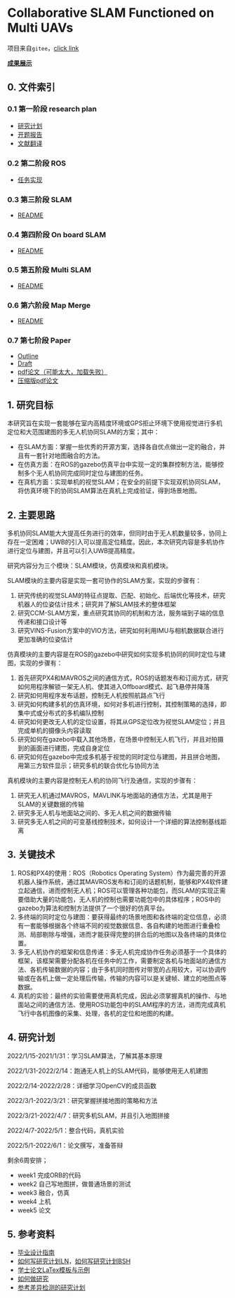 # Collaborative SLAM Functioned on Multi UAVs

项目来自`gitee`，[click link](https://gitee.com/hazyparker/my-research)

**[成果展示](https://www.bilibili.com/video/BV1Rv4y1u79b?t=25.1)**

## 0. 文件索引

### 0.1 第一阶段 research plan

* [研究计划](0_research_plan/research_plan.md)
* [开题报告](0_research_plan/thesis_proposal.md)
* [文献翻译](0_research_plan/papers.md)

### 0.2 第二阶段 ROS

* [任务实现](1_basic/README.md)

### 0.3 第三阶段 SLAM

* [README](2_SLAM/README.md)

### 0.4 第四阶段 On board SLAM

* [README](3_Onboard_SLAM/README.md)

### 0.5 第五阶段 Multi SLAM

* [README](4_Multi_SLAM/README.md)

### 0.6 第六阶段 Map Merge

* [README](6_Map_Merging/README.md)

### 0.7 第七阶段 Paper

* [Outline](7_Paper/README.md)
* [Draft](7_Paper/draft.md)
* [pdf论文（可能太大，加载失败）](7_Paper/LaTex/main.pdf)
* [压缩版pdf论文](7_Paper/thesis_compressed.pdf)

## 1. 研究目标

本研究旨在实现一套能够在室内高精度环境或GPS拒止环境下使用视觉进行多机定位和大范围建图的多无人机协同SLAM的方案；其中：

* 在SLAM方面：掌握一些优秀的开源方案，选择各自优点做出一定的融合，并且有一套针对地图融合的方法。
* 在仿真方面：在ROS的gazebo仿真平台中实现一定的集群控制方法，能够控制多个无人机协同完成同时定位与建图的任务。
* 在真机方面：实现单机的视觉SLAM；在安全的前提下实现双机协同SLAM，将仿真环境下的协同SLAM算法在真机上完成验证，得到场景地图。

## 2. 主要思路

多机协同SLAM能大大提高任务进行的效率，但同时由于无人机数量较多，协同上存在一定困难；UWB的引入可以提高定位精度。因此，本次研究内容是多机协作进行定位与建图，并且可以引入UWB提高精度。

研究内容分为三个模块：SLAM模块，仿真模块和真机模块。

SLAM模块的主要内容是实现一套可协作的SLAM方案，实现的步骤有：

1. 研究传统的视觉SLAM的特征点提取、匹配、初始化、后端优化等技术，研究机器人的位姿估计技术；研究并了解SLAM技术的整体框架
2. 研究CCM-SLAM方案，重点研究其协同的机制和方法，服务端到子端的信息传递和接口设计等
3. 研究VINS-Fusion方案中的VIO方法，研究如何利用IMU与相机数据联合进行更加准确的位姿估计

仿真模块的主要内容是在ROS的gazebo中研究如何实现多机协同的同时定位与建图，实现的步骤有：

1. 首先研究PX4和MAVROS之间的通信方式，ROS的话题发布和订阅方式，研究如何用程序解锁一架无人机、使其进入Offboard模式、起飞悬停并降落
2. 研究如何用程序发布话题，控制无人机按照航路点飞行
3. 研究如何构建多机的仿真环境，如何对多机进行控制，其控制策略的选择，即集中式或分布式的多机编队控制
4. 研究如何更改无人机的定位设置，将其从GPS定位改为视觉SLAM定位；并且完成单机的摄像头内容读取
5. 研究如何在gazebo中载入其他场景，在场景中控制无人机飞行，并且对拍摄到的画面进行建图，完成自身定位
6. 研究如何在gazebo中完成多机基于视觉的同时定位与建图，并且拼合地图，用第三方软件显示；研究多机的联合优化与协同方法

真机模块的主要内容是控制无人机的协同飞行及通信，实现的步骤有：

1. 研究无人机通过MAVROS，MAVLINK与地面站的通信方法，尤其是用于SLAM的关键数据的传输
2. 研究多无人机与地面站之间的、多无人机之间的数据传输
3. 研究多无人机之间的可变基线控制技术，如何设计一个详细的算法控制基线距离

## 3. 关键技术

1. ROS和PX4的使用：ROS（Robotics Operating System）作为最完善的开源机器人操作系统，通过其MAVROS发布和订阅的话题机制，能够和PX4软件建立起通信，进而控制无人机；ROS可以管理各种功能包，而SLAM的实现正需要借助大量的功能包，无人机的控制也需要功能包中的具体程序；ROS中的gazebo为算法和控制方法提供了一个很好的仿真平台。
2. 多终端的同时定位与建图：要获得最终的场景地图和各终端的定位信息，必须有一套能够根据各个终端不同的视觉数据信息、各自构建的地图进行重叠检测、局部剔除与增强，进而才能获得完整的拼合后的地图以及各终端的具体位置。
3. 多无人机协作的框架和信息传递：多无人机完成协作任务必须基于一个具体的框架，该框架需要分配各机在任务中的工作，需要制定各机与地面站的通信方法、各机传输数据的内容；由于多机同时图传对带宽的占用较大，可以协调传输或在各机上做一定处理后传输，传输的内容可以是关键帧、建立的地图点等数据。
4. 真机的实验：最终的实验需要使用真机完成，因此必须掌握真机的操作、与地面站之间的通信方法、使用ROS功能包中的SLAM程序的方法，进而完成真机飞行中各机图像的采集、处理，各机的定位和地图的构建。

## 4. 研究计划

2022/1/15-2021/1/31：学习SLAM算法，了解其基本原理

2022/1/31-2022/2/14：跑通无人机上的SLAM代码，能够使用无人机建图

2022/2/14-2022/2/28：详细学习OpenCV的成员函数

2022/3/1-2022/3/21：研究掌握拼接地图的策略和方法

2022/3/21-2022/4/7：研究多机SLAM，并且引入地图拼接

2022/4/7-2022/5/1：整合代码，真机实验

2022/5/1-2022/6/1：论文撰写，准备答辩

剩余6周安排；

* week1 完成ORB的代码
* week2 自己写地图拼，做普通场景的测试
* week3 融合，仿真
* week4 上机
* week5 论文

## 5. 参考资料

* [毕业设计指南](https://gitee.com/pi-lab/graduation_project_guide)
* [如何写研究计划LN](https://gitee.com/pi-lab/senior-design-2021/blob/master/ReasearchPlanWritting.md)，[如何写研究计划BSH](https://gitee.com/pi-lab/pilab_research_fields/blob/master/tips/master_life/Guidelines_for_ResearchPlanning.md)
* [学士论文LaTex模板与示例](https://gitee.com/pi-lab/template_bachelor)
* [如何做研究](https://gitee.com/pi-lab/pilab_research_fields/blob/master/tips/HowToResearch.md)
* [参考差异检测的研究计划](https://gitee.com/pi-lab/research_change_detection)
